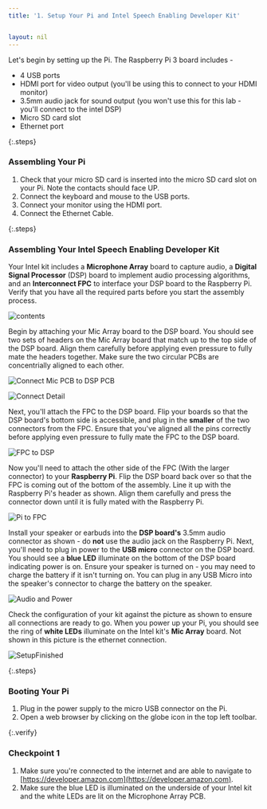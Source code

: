 ```yaml
---
title: '1. Setup Your Pi and Intel Speech Enabling Developer Kit'


layout: nil
---
```


Let's begin by setting up the Pi. The Raspberry Pi 3 board includes -

- 4 USB ports
- HDMI port for video output (you'll be using this to connect to your HDMI monitor)
- 3.5mm audio jack for sound output (you won't use this for this lab - you'll connect to the intel DSP)
- Micro SD card slot
- Ethernet port

{:.steps}
### Assembling Your Pi

1. Check that your micro SD card is inserted into the micro SD card slot on your Pi.  Note the contacts should face UP.
2. Connect the keyboard and mouse to the USB ports.
3. Connect your monitor using the HDMI port.
4. Connect the Ethernet Cable.

{:.steps}
### Assembling Your Intel Speech Enabling Developer Kit

Your Intel kit includes a **Microphone Array** board to capture audio, a **Digital Signal Processor** (DSP) board to implement audio processing algorithms, and an **Interconnect FPC** to interface your DSP board to the Raspberry Pi.  Verify that you have all the required parts before you start the assembly process.

![contents](/assets/Contents.png)

Begin by attaching your Mic Array board to the DSP board.  You should see two sets of headers on the Mic Array board that match up to the top side of the DSP board.  Align them carefully before applying even pressure to fully mate the headers together.  Make sure the two circular PCBs are concentrially aligned to each other.

![Connect Mic PCB to DSP PCB](/assets/FlipConnect.png)

![Connect Detail](/assets/AlignPress.png)

Next, you'll attach the FPC to the DSP board.  Flip your boards so that the DSP board's bottom side is accessible, and plug in the **smaller** of the two connectors from the FPC.  Ensure that you've aligned all the pins correctly before applying even pressure to fully mate the FPC to the DSP board.

![FPC to DSP](/assets/ConnectorPress.png)

Now you'll need to attach the other side of the FPC (With the larger connector) to your **Raspberry Pi**.  Flip the DSP board back over so that the FPC is coming out of the bottom of the assembly.  Line it up with the Raspberry Pi's header as shown.  Align them carefully and press the connector down until it is fully mated with the Raspberry Pi.

![Pi to FPC](/assets/PiConnect.png)

Install your speaker or earbuds into the **DSP board's** 3.5mm audio connector as shown - do **not** use the audio jack on the Raspberry Pi.  Next, you'll need to plug in power to the **USB micro** connector on the DSP board.  You should see a **blue LED** illuminate on the bottom of the DSP board indicating power is on.  Ensure your speaker is turned on - you may need to charge the battery if it isn't turning on.  You can plug in any USB Micro into the speaker's connector to charge the battery on the speaker.

![Audio and Power](/assets/AudioPowerInstallDSP.png)

Check the configuration of your kit against the picture as shown to ensure all connections are ready to go.  When you power up your Pi, you should see the ring of **white LEDs** illuminate on the Intel kit's **Mic Array** board.  Not shown in this picture is the ethernet connection.

![SetupFinished](/assets/SetupFinished.png)


{:.steps}
### Booting Your Pi

1. Plug in the power supply to the micro USB connector on the Pi.
2. Open a web browser by clicking on the globe icon in the top left toolbar.

{:.verify}
### Checkpoint 1
1. Make sure you're connected to the internet and are able to navigate to [https://developer.amazon.com](https://developer.amazon.com).
2. Make sure the blue LED is illuminated on the underside of your Intel kit and the white LEDs are lit on the Microphone Array PCB.
